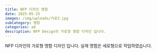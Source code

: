 ```yaml
---
title: NFP 디자인 명함
date: 2025-05-25
images: /img/uploads/가로2.jpg
subCategory: 명함
categories: ad
description: NFP Design의 가로형 명함 디자인 입니다.
---
```

NFP 디자인의 가로형 명함 디자인 입니다. 실제 명함은 세로형으로 작업하였습니다.